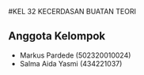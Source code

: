 #KEL 32 KECERDASAN BUATAN TEORI
<h2>Anggota Kelompok</h2>
<p>
  <ul>
    <li>Markus Pardede (502320010024)</li>
    <li>Salma Aida Yasmi (434221037)</li>
  </ul>
</p>
